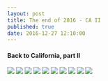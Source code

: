 ```yaml
---
layout: post
title: The end of 2016 - CA II
published: true
date: 2016-12-27 12:10:00
---
```


#### Back to California, part II

![](https://s26.postimg.org/rgymlepgp/DSCF17256.jpg)
![](https://s26.postimg.org/w44on6ctl/DSCF17295.jpg)
![](https://s26.postimg.org/y9yzhoga1/DSCF17297.jpg)
![](https://s26.postimg.org/rksg1nuy1/DSCF17302.jpg)
![](https://s26.postimg.org/i1ir877ft/DSCF17310.jpg)
![](https://s26.postimg.org/moot9yusp/DSCF17318.jpg)
![](https://s26.postimg.org/u4ol2obxl/DSCF17322.jpg)
![](https://s26.postimg.org/u5yiw3drd/DSCF17336.jpg)
![](https://s26.postimg.org/acmf3e0dl/DSCF17343.jpg)
![](https://s26.postimg.org/tizm6kgvd/DSCF17347.jpg)

